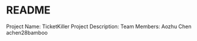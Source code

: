 # README

Project Name: TicketKiller
Project Description:
Team Members: 
Aozhu Chen     achen28bamboo

